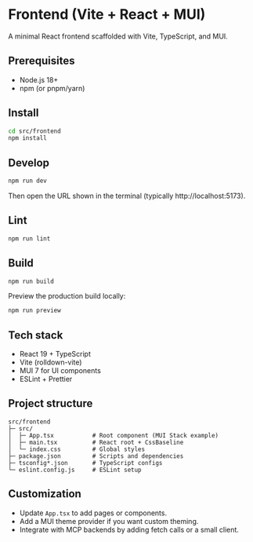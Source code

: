 # Frontend (Vite + React + MUI)

A minimal React frontend scaffolded with Vite, TypeScript, and MUI.

## Prerequisites

- Node.js 18+
- npm (or pnpm/yarn)

## Install

```bash
cd src/frontend
npm install
```

## Develop

```bash
npm run dev
```

Then open the URL shown in the terminal (typically http://localhost:5173).

## Lint

```bash
npm run lint
```

## Build

```bash
npm run build
```

Preview the production build locally:

```bash
npm run preview
```

## Tech stack

- React 19 + TypeScript
- Vite (rolldown-vite)
- MUI 7 for UI components
- ESLint + Prettier

## Project structure

```
src/frontend
├─ src/
│  ├─ App.tsx           # Root component (MUI Stack example)
│  ├─ main.tsx          # React root + CssBaseline
│  └─ index.css         # Global styles
├─ package.json         # Scripts and dependencies
├─ tsconfig*.json       # TypeScript configs
└─ eslint.config.js     # ESLint setup
```

## Customization

- Update `App.tsx` to add pages or components.
- Add a MUI theme provider if you want custom theming.
- Integrate with MCP backends by adding fetch calls or a small client.
